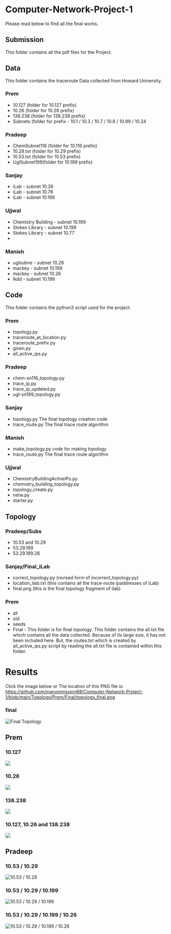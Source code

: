 # Computer-Network-Project-1
Please read below to find all the final works.

## Submission
This folder contains all the pdf files for the Project.

## Data
This folder contains the traceroute Data collected from Howard University.
### Prem
* 10.127 (folder for 10.127 prefix)
* 10.26 (folder for 10.26 prefix)
* 138.238 (folder for 138.238 prefix)
* Subnets (folder for prefix - 10.1 / 10.3 / 10.7 / 10.8 / 10.99 / 10.24

### Pradeep
* ChemSubnet116 (folder for 10.116 prefix)
* 10.29.txt (folder for 10.29 prefix)
* 10.53.txt (folder for 10.53 prefix)
* UglSubnet199(folder for 10.199 prefix)

### Sanjay
* iLab - subnet 10.26
* iLab - subnet 10.78
* iLab - subnet 10.199

### Ujjwal
* Chemistry Building - subnet 10.199
* Stokes Library - subnet 10.199
* Stokes Library - subnet 10.77
* 
### Manish
* uglsubne - subnet 10.26
* mackey - subnet 10.199
* mackey - subnet 10.26
* lkdd - subnet 10.199
  
## Code
This folder contains the python3 script used for the project.
### Prem
* topology.py
* traceroute_at_location.py
* traceroute_prefix.py
* given.py
* all_active_ips.py

### Pradeep
* chem-sn116_topology.py
* trace_ip.py
* trace_ip_updated.py
* ugl-sn199_topology.py

### Sanjay
* topology.py
  The final topology creation code
* trace_route.py
  The final trace route algorithm

### Manish
* make_topology.py
  code for making topology 
* trace_route.py
  The final trace route algorithm

### Ujjwal
* ChemistryBuildingActiveIPs.py
* chemistry_building_topology.py
* topology_create.py
* netw.py
* starter.py

## Topology
### Pradeep/Subs
* 10.53 and 10.29
* 53.29.199
* 53.29.199.26

### Sanjay/Final_iLab
* correct_topology.py (revised form of incorrect_topology.py)
* location_ilab.txt (this contains all the trace-route  ipaddresses of iLab)
* final.png (this is the final topology fragment of ilab)

### Prem
* all
* old
* seeds
* Final - This folder is for final topology. This folder contains the all.txt file which contains all the data collected. Because of its large size, it has not been included here. But, the routes.txt which is created by all_active_ips.py script by reading the all.txt file is contained within this folder.
# Results
Click the image below or The location of this PNG file is: https://github.com/manonmission88/Computer-Network-Project-1/blob/main/Topology/Prem/Final/topology_final.png



### final
![Final Topology](https://github.com/manonmission88/Computer-Network-Project-1/blob/main/Topology/Prem/Final/topology_final.png)


## Prem

### 10.127
![](https://github.com/manonmission88/Computer-Network-Project-1/blob/main/Topology/Prem/fragments/10.127/10.127.png)

### 10.26
![](https://github.com/manonmission88/Computer-Network-Project-1/blob/main/Topology/Prem/fragments/10.26/10.26.png)

### 138.238
![](https://github.com/manonmission88/Computer-Network-Project-1/blob/main/Topology/Prem/fragments/138.238/138.238.png)
### 10.127, 10.26 and 138.238
![](https://github.com/manonmission88/Computer-Network-Project-1/blob/main/Topology/Prem/fragments/26.127-138.238/26.127-138.238.png)


## Pradeep
### 10.53 / 10.29
![10.53 / 10.29](https://github.com/manonmission88/Computer-Network-Project-1/blob/main/Topology/Pradeep/Subs/10.53%20and%2010.29/10.53-and-10.29.png)
### 10.53 / 10.29 / 10.199
![10.53 / 10.29 / 10.199](https://github.com/manonmission88/Computer-Network-Project-1/blob/main/Topology/Pradeep/Subs/53.29.199.26/53.29.199.26.png)
### 10.53 / 10.29 / 10.199 / 10.26
![10.53 / 10.29 / 10.199 / 10.26](https://github.com/manonmission88/Computer-Network-Project-1/blob/main/Topology/Pradeep/Subs/53.29.199.26/53.29.199.26.png)





